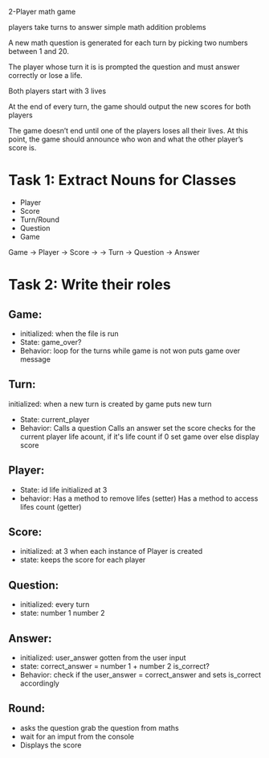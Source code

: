 2-Player math game 

players take turns to answer simple math addition problems 

A new math question is generated for each turn by picking two numbers between 1 and 20. 

The player whose turn it is is prompted the question and must answer correctly or lose a life.

Both players start with 3 lives

At the end of every turn, the game should output the new scores for both players

The game doesn’t end until one of the players loses all their lives. At this point, the game should announce who won and what the other player’s score is.

# Task 1: Extract Nouns for Classes
- Player
- Score
- Turn/Round
- Question
- Game

Game -> Player -> Score ->
     -> Turn -> Question -> Answer

# Task 2: Write their roles

## Game:
- initialized: when the file is run
- State: game_over?
- Behavior: loop for the turns while game is not won
            puts game over message 

## Turn:        
initialized: when a new turn is created by game
             puts new turn
- State: current_player
- Behavior: Calls a question
            Calls an answer
            set the score
            checks for the current player life acount, if it's life count if 0 set game over else display score

## Player: 
- State:  id
          life initialized at 3
- behavior: Has a method to remove lifes (setter)
            Has a method to access lifes count (getter)
         


## Score:
- initialized: at 3 when each instance of Player is created
- state: keeps the score for each player


## Question:
- initialized: every turn
- state: number 1
         number 2

## Answer:
- initialized: user_answer gotten from the user input
- state: correct_answer = number 1 + number 2
         is_correct?
- Behavior: check if the user_answer = correct_answer and sets is_correct accordingly

## Round: 
- asks the question grab the question from maths
- wait for an imput from the console
- Displays the score


